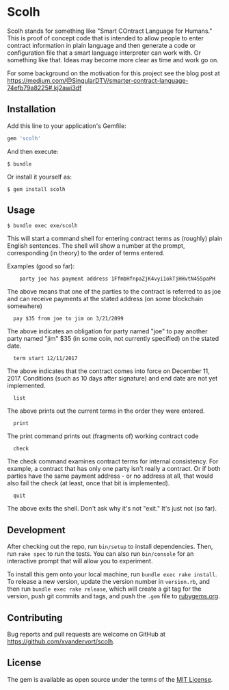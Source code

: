 # Scolh

Scolh stands for something like "Smart COntract Language for Humans." This is proof of concept code that is intended to allow people to enter contract information in plain language and then generate a code or configuration file that a smart language interpreter can work with. Or something like that. Ideas may become more clear as time and work go on.

For some background on the motivation for this project see the blog post at https://medium.com/@SingularDTV/smarter-contract-language-74efb79a8225#.kj2awi3df

## Installation

Add this line to your application's Gemfile:

```ruby
gem 'scolh'
```

And then execute:

    $ bundle

Or install it yourself as:

    $ gem install scolh

## Usage

    $ bundle exec exe/scolh

This will start a command shell for entering contract terms as (roughly) plain English sentences. The shell will show a number at the prompt, corresponding (in theory) to the order of terms entered.

Examples (good so far):

```
    party joe has payment address 1FfmbHfnpaZjK4vyi1okTjHHvtN455paPH
```

The above means that one of the parties to the contract is referred to as joe and can receive payments at the stated address (on some blockchain somewhere)

```
  pay $35 from joe to jim on 3/21/2099
```

The above indicates an obligation for party named "joe" to pay another party named "jim" $35 (in some coin, not currently specified) on the stated date.

```
  term start 12/11/2017
```

The above indicates that the contract comes into force on December 11, 2017. Conditions (such as 10 days after signature) and end date are not yet implemented.

```
  list
```

The above prints out the current terms in the order they were entered.

```
  print
```

The print command prints out (fragments of) working contract code

```
  check
```

The check command examines contract terms for internal consistency. For example, a contract that has only one party isn't really a contract. Or if both parties have the same payment address - or no address at all, that would also fail the check (at least, once that bit is implemented).

```
  quit
```
  
The above exits the shell. Don't ask why it's not "exit." It's just not (so far).

## Development

After checking out the repo, run `bin/setup` to install dependencies. Then, run `rake spec` to run the tests. You can also run `bin/console` for an interactive prompt that will allow you to experiment.

To install this gem onto your local machine, run `bundle exec rake install`. To release a new version, update the version number in `version.rb`, and then run `bundle exec rake release`, which will create a git tag for the version, push git commits and tags, and push the `.gem` file to [rubygems.org](https://rubygems.org).

## Contributing

Bug reports and pull requests are welcome on GitHub at https://github.com/xvandervort/scolh.


## License

The gem is available as open source under the terms of the [MIT License](http://opensource.org/licenses/MIT).

